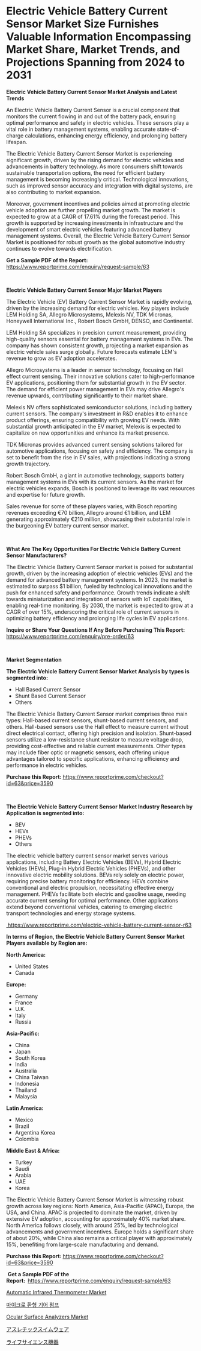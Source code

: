 <p><h1>Electric Vehicle Battery Current Sensor Market Size Furnishes Valuable Information Encompassing Market Share, Market Trends, and Projections Spanning from 2024 to 2031</h1></p><p><strong>Electric Vehicle Battery Current Sensor Market Analysis and Latest Trends</strong></p>
<p><p>An Electric Vehicle Battery Current Sensor is a crucial component that monitors the current flowing in and out of the battery pack, ensuring optimal performance and safety in electric vehicles. These sensors play a vital role in battery management systems, enabling accurate state-of-charge calculations, enhancing energy efficiency, and prolonging battery lifespan.</p><p>The Electric Vehicle Battery Current Sensor Market is experiencing significant growth, driven by the rising demand for electric vehicles and advancements in battery technology. As more consumers shift towards sustainable transportation options, the need for efficient battery management is becoming increasingly critical. Technological innovations, such as improved sensor accuracy and integration with digital systems, are also contributing to market expansion.</p><p>Moreover, government incentives and policies aimed at promoting electric vehicle adoption are further propelling market growth. The market is expected to grow at a CAGR of 17.61% during the forecast period. This growth is supported by increasing investments in infrastructure and the development of smart electric vehicles featuring advanced battery management systems. Overall, the Electric Vehicle Battery Current Sensor Market is positioned for robust growth as the global automotive industry continues to evolve towards electrification.</p></p>
<p><strong>Get a Sample PDF of the Report:&nbsp;</strong> <a href="https://www.reportprime.com/enquiry/request-sample/63">https://www.reportprime.com/enquiry/request-sample/63</a></p>
<p>&nbsp;</p>
<p><strong>Electric Vehicle Battery Current Sensor Major Market Players</strong></p>
<p><p>The Electric Vehicle (EV) Battery Current Sensor Market is rapidly evolving, driven by the increasing demand for electric vehicles. Key players include LEM Holding SA, Allegro Microsystems, Melexis NV, TDK Micronas, Honeywell International Inc., Robert Bosch GmbH, DENSO, and Continental.</p><p>LEM Holding SA specializes in precision current measurement, providing high-quality sensors essential for battery management systems in EVs. The company has shown consistent growth, projecting a market expansion as electric vehicle sales surge globally. Future forecasts estimate LEM's revenue to grow as EV adoption accelerates.</p><p>Allegro Microsystems is a leader in sensor technology, focusing on Hall effect current sensing. Their innovative solutions cater to high-performance EV applications, positioning them for substantial growth in the EV sector. The demand for efficient power management in EVs may drive Allegro's revenue upwards, contributing significantly to their market share.</p><p>Melexis NV offers sophisticated semiconductor solutions, including battery current sensors. The company's investment in R&D enables it to enhance product offerings, ensuring compatibility with growing EV needs. With substantial growth anticipated in the EV market, Melexis is expected to capitalize on new opportunities and enhance its market presence.</p><p>TDK Micronas provides advanced current sensing solutions tailored for automotive applications, focusing on safety and efficiency. The company is set to benefit from the rise in EV sales, with projections indicating a strong growth trajectory.</p><p>Robert Bosch GmbH, a giant in automotive technology, supports battery management systems in EVs with its current sensors. As the market for electric vehicles expands, Bosch is positioned to leverage its vast resources and expertise for future growth.</p><p>Sales revenue for some of these players varies, with Bosch reporting revenues exceeding €70 billion, Allegro around €1 billion, and LEM generating approximately €210 million, showcasing their substantial role in the burgeoning EV battery current sensor market.</p></p>
<p>&nbsp;</p>
<p><strong>What Are The Key Opportunities For Electric Vehicle Battery Current Sensor Manufacturers?</strong></p>
<p><p>The Electric Vehicle Battery Current Sensor market is poised for substantial growth, driven by the increasing adoption of electric vehicles (EVs) and the demand for advanced battery management systems. In 2023, the market is estimated to surpass $1 billion, fueled by technological innovations and the push for enhanced safety and performance. Growth trends indicate a shift towards miniaturization and integration of sensors with IoT capabilities, enabling real-time monitoring. By 2030, the market is expected to grow at a CAGR of over 15%, underscoring the critical role of current sensors in optimizing battery efficiency and prolonging life cycles in EV applications.</p></p>
<p><strong>Inquire or Share Your Questions If Any Before Purchasing This Report:</strong> <a href="https://www.reportprime.com/enquiry/pre-order/63">https://www.reportprime.com/enquiry/pre-order/63</a></p>
<p>&nbsp;</p>
<p><strong>Market Segmentation</strong></p>
<p><strong>The Electric Vehicle Battery Current Sensor Market Analysis by types is segmented into:</strong></p>
<p><ul><li>Hall Based Current Sensor</li><li>Shunt Based Current Sensor</li><li>Others</li></ul></p>
<p><p>The Electric Vehicle Battery Current Sensor market comprises three main types: Hall-based current sensors, shunt-based current sensors, and others. Hall-based sensors use the Hall effect to measure current without direct electrical contact, offering high precision and isolation. Shunt-based sensors utilize a low-resistance shunt resistor to measure voltage drop, providing cost-effective and reliable current measurements. Other types may include fiber optic or magnetic sensors, each offering unique advantages tailored to specific applications, enhancing efficiency and performance in electric vehicles.</p></p>
<p><strong>Purchase this Report:&nbsp;</strong><a href="https://www.reportprime.com/checkout?id=63&price=3590">https://www.reportprime.com/checkout?id=63&price=3590</a></p>
<p>&nbsp;</p>
<p><strong>The Electric Vehicle Battery Current Sensor Market Industry Research by Application is segmented into:</strong></p>
<p><ul><li>BEV</li><li>HEVs</li><li>PHEVs</li><li>Others</li></ul></p>
<p><p>The electric vehicle battery current sensor market serves various applications, including Battery Electric Vehicles (BEVs), Hybrid Electric Vehicles (HEVs), Plug-in Hybrid Electric Vehicles (PHEVs), and other innovative electric mobility solutions. BEVs rely solely on electric power, requiring precise battery monitoring for efficiency. HEVs combine conventional and electric propulsion, necessitating effective energy management. PHEVs facilitate both electric and gasoline usage, needing accurate current sensing for optimal performance. Other applications extend beyond conventional vehicles, catering to emerging electric transport technologies and energy storage systems.</p></p>
<p><a href="https://www.reportprime.com/electric-vehicle-battery-current-sensor-r63">&nbsp;https://www.reportprime.com/electric-vehicle-battery-current-sensor-r63</a></p>
<p><strong>In terms of Region, the Electric Vehicle Battery Current Sensor Market Players available by Region are:</strong></p>
<p>
    <p> <strong> North America: </strong>
        <ul>
            <li>United States</li>
            <li>Canada</li>
        </ul>
        </p> 
    <p> <strong> Europe: </strong>
        <ul>
            <li>Germany</li>
            <li>France</li>
            <li>U.K.</li>
            <li>Italy</li>
            <li>Russia</li>
        </ul>
        </p> 
    <p> <strong> Asia-Pacific: </strong>
        <ul>
            <li>China</li>
            <li>Japan</li>
            <li>South Korea</li>
            <li>India</li>
            <li>Australia</li>
            <li>China Taiwan</li>
            <li>Indonesia</li>
            <li>Thailand</li>
            <li>Malaysia</li>
        </ul>
        </p> 
    <p> <strong> Latin America: </strong>
        <ul>
            <li>Mexico</li>
            <li>Brazil</li>
            <li>Argentina Korea</li>
            <li>Colombia</li>
        </ul>
        </p> 
    <p> <strong> Middle East & Africa: </strong>
        <ul>
            <li>Turkey</li>
            <li>Saudi</li>
            <li>Arabia</li>
            <li>UAE</li>
            <li>Korea</li>
        </ul>
    </p>
    </p>
<p><p>The Electric Vehicle Battery Current Sensor Market is witnessing robust growth across key regions: North America, Asia-Pacific (APAC), Europe, the USA, and China. APAC is projected to dominate the market, driven by extensive EV adoption, accounting for approximately 40% market share. North America follows closely, with around 25%, led by technological advancements and government incentives. Europe holds a significant share of about 20%, while China also remains a critical player with approximately 15%, benefiting from large-scale manufacturing and demand.</p></p>
<p><strong>Purchase this Report: </strong><a href="https://www.reportprime.com/checkout?id=63&price=3590">https://www.reportprime.com/checkout?id=63&price=3590</a></p>
<p>&nbsp;<strong>Get a Sample PDF of the Report:&nbsp;&nbsp;</strong><a href="https://www.reportprime.com/enquiry/request-sample/63">https://www.reportprime.com/enquiry/request-sample/63</a></p>
<p><strong></strong></p>
<p><p><a href="https://medium.com/@jennyflatoue9/automatic-infrared-thermometer-industry-analysis-report-its-market-size-share-trends-by-5c0d7aca5088">Automatic Infrared Thermometer Market</a></p><p><a href="https://medium.com/@scothall80/%EB%AF%B8%EC%84%B8-%ED%99%98%ED%98%95-%EA%B8%B0%EC%96%B4-%ED%8E%8C%ED%94%84-%EC%8B%9C%EC%9E%A5-%EC%8B%AC%EC%B8%B5-%EB%B6%84%EC%84%9D-%ED%8A%B8%EB%A0%8C%EB%93%9C-%EC%8B%9C%EC%9E%A5-%EC%84%B8%EB%B6%84%ED%99%94-%EB%B0%8F-%EA%B2%BD%EC%9F%81-%EB%B6%84%EC%84%9D-e4d070e24750">마이크로 환형 기어 펌프</a></p><p><a href="https://issuu.com/reportprime-2/docs/ocular-surface-analyzers-market-siz_1f909b5c8fff73">Ocular Surface Analyzers Market</a></p><p><a href="https://medium.com/@charm854/%E3%82%B0%E3%83%AD%E3%83%BC%E3%83%90%E3%83%AB%E3%82%A2%E3%82%B9%E3%83%AC%E3%83%81%E3%83%83%E3%82%AF%E6%B0%B4%E7%9D%80%E5%B8%82%E5%A0%B4%E3%82%BB%E3%82%AF%E3%82%BF%E3%83%BC-2024-2031-%E5%B8%82%E5%A0%B4%E6%8C%87%E6%A8%99%E3%81%A8%E5%B8%82%E5%A0%B4%E6%88%A6%E7%95%A5%E7%9A%84%E3%82%A4%E3%83%B3%E3%82%B5%E3%82%A4%E3%83%88-84624a41afe4">アスレチックスイムウェア</a></p><p><a href="https://medium.com/@charm854/%E3%83%A9%E3%82%A4%E3%83%95%E3%82%B5%E3%82%A4%E3%82%A8%E3%83%B3%E3%82%B9%E6%A9%9F%E5%99%A8%E5%B8%82%E5%A0%B4%E3%81%AE%E8%A6%8F%E6%A8%A1%E3%81%AF14-1-%E3%81%AE%E5%B9%B4%E5%B9%B3%E5%9D%87%E6%88%90%E9%95%B7%E7%8E%87-cagr-%E3%81%A7%E6%8B%A1%E5%A4%A7%E3%81%97%E3%81%A6%E3%81%8A%E3%82%8A-%E3%81%93%E3%81%AE%E3%83%AC%E3%83%9D%E3%83%BC%E3%83%88%E3%81%AF%E5%B8%82%E5%A0%B4%E3%82%BB%E3%82%B0%E3%83%A1%E3%83%B3%E3%83%86%E3%83%BC%E3%82%B7%E3%83%A7%E3%83%B3-%E6%88%90%E9%95%B7-%E3%81%8A%E3%82%88%E3%81%B32024%E5%B9%B4%E3%81%8B%E3%82%892031%E5%B9%B4%E3%81%BE%E3%81%A7%E3%81%AE%E4%BA%88%E6%B8%AC%E3%81%AB%E3%82%88%E3%82%8B%E5%88%86%E6%9E%90%E3%82%92%E3%82%AB%E3%83%90%E3%83%BC%E3%81%97%E3%81%A6%E3%81%84%E3%81%BE%E3%81%99-e056b3f85dce">ライフサイエンス機器</a></p></p>